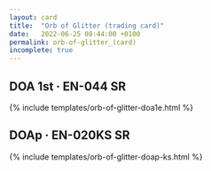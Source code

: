 ```yaml
---
layout: card
title:  "Orb of Glitter (trading card)"
date:   2022-06-25 08:44:00 +0100
permalink: orb-of-glitter_(card)
incomplete: true
---
```


## DOA 1st &middot; EN-044 SR

{% include templates/orb-of-glitter-doa1e.html %}


## DOAp &middot; EN-020KS SR

{% include templates/orb-of-glitter-doap-ks.html %}
